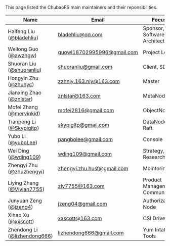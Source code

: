 This page listed the ChubaoFS main maintainers and their reponsibilities.

Name | Email | Focus | Org
--------|---|---|---
Haifeng Liu ([@bladehliu](https://github.com/bladehliu))| [bladehliu@qq.com](bladehliu@qq.com) | Sponsor, Software Architect | [OPPO](https://www.oppo.com)
Weilong Guo ([@awzhgw](https://github.com/awzhgw))| [guowl18702995996@gmail.com](mailto:guowl18702995996@gmail.com) | Project Lead | [JD.com](https://www.jd.com/)
Shuoran Liu ([@shuoranliu](https://github.com/shuoranliu)) | [shuoranliu@gmail.com](mailto:shuoranliu@gmail.com) | Client, SDK | [OPPO](https://www.oppo.com)
Hongyin Zhu ([@zhuhyc](https://github.com/zhuhyc)) | [zzhniy.163.niy@163.com](mailto:zzhniy.163.niy@163.com) | Master | [JD.com](https://www.jd.com/)
Jianxing Zhao ([@znlstar](https://github.com/znlstar)) | [znlstar@163.com](mailto:znlstar@163.com) | MetaNode | [JD.com](https://www.jd.com/)
Mofei Zhang ([@mervinkid](https://github.com/mervinkid)) | [mofei2816@gmail.com](mailto:mofei2816@gmail.com) | ObjectNode | [JD.com](https://www.jd.com/)
Tianpeng Li ([@Skypigltp](https://github.com/skypigltp)) | [skypigltp@gmail.com](mailto:skypigltp@gmail.com) | DataNode, Raft | [VIVO](https://www.vivo.com/)
Yubo Li ([@yuboLee](https://github.com/yuboLee)) | [pangbolee@gmail.com](mailto:pangbolee@gmail.com) | Console | [JD.com](https://www.jd.com/)
Wei Ding ([@wding109](https://github.com/wding109)) | [wding109@gmail.com](mailto:wding109@gmail.com) | Strategy, Researching | [JD.com](https://www.jd.com/)
Zhengyi Zhu ([@zhuzhengyi](https://github.com/wding109)) | [zhengyi.zhu.hust@gmail.com](mailto:zhengyi.zhu.hust@gmail.com) | Mointoring  | [JD.com](https://www.jd.com/)
Liying Zhang ([@Vivian7755](https://github.com/Vivian7755)) | [zly7755@163.com](mailto:zly7755@163.com) | Product Management, Community  | [JD.com](https://www.jd.com/)
Junyuan Zeng ([@jzeng4](https://github.com/jzeng4)) | [jzeng04@gmail.com](mailto:[jzeng04@gmail.com) | Authorization Node  | [LinkedIn](https://www.linkedin.com)
Xihao Xu ([@xxscott](https://github.com/xxscott)) | [xxscott@163.com](mailto:xxscott@163.com) | CSI Driver  | [JD.com](https://www.jd.com/)
Zhendong Li ([@lizhendong666](https://github.com/lizhendong666)) | [lizhendong666@gmail.com](mailto:lizhendong666@gmail.com) | Yum Intall Tools  | [JD.com](https://www.jd.com/)

